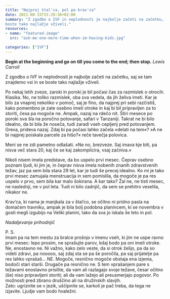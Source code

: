 ```yaml
---
title: "Najprej štal'ca, pol pa krav'ca"
date: 2021-08-15T15:29:36+02:00
summary: "Z zgodbo o IVF in neplodnosti je najbolje začeti na začetku, saj se tam znajdemo vsi in se
boste tako najlažje vživeli."
resources:
- name: "featured-image"
  src: "ask-me-one-more-time-when-im-having-kids.jpg"

categories: ["IVF"]
---
```

**Begin at the beginning and go on till you come to the end; then stop.** *Lewis Carroll*

Z zgodbo o IVF in neplodnosti je najbolje začeti na začetku, saj se tam znajdemo vsi in se
boste tako najlažje vživeli.

Po nekaj letih zveze, zaroki in poroki je bil počasi čas za razmislek o otrocih. Klasika. No,
ne toliko razmislek, oba sva vedela, da jih želiva imeti. Kar je bilo za vnaprej nekoliko v
pomoč, saj je fino, da najprej pri sebi razčistiš, kako pomembno je zate osebno imeti
otroke in kaj bi bil pripravljen za to storiti, česa pa mogoče ne. Ampak, nazaj na rdečo nit.
Štiri mesece po poroki sva šla na poročno potovanje, safari v Tanzaniji. Takrat ne bi bilo
idealno, da bi bila že noseča, tudi zaradi vseh cepljenj pred potovanjem. Greva, prideva
nazaj. Zdaj bi pa počasi lahko začela »delati na tem«? »A ne bi najprej poiskala parcele za
hišo?« reče tavečja polovica.

Meni se ne zdi pametno odlašati. »Ne no, brezveze. Saj imava kje biti, pa nisva več stara
20, kaj če se kaj zakomplicira, vsaj začniva.«

Nikoli nisem imela predstave, da bo uspelo prvi mesec. Čeprav osebno poznam ljudi, ki
jim je, in čeprav nisva imela nobenih znanih zdravstvenih težav, jaz pa sem bila stara 29
let, kar je tudi še precej idealno. Ko mi je tako prvi mesec zamujala menstruacija in sem
pomislila, da mogoče je pa res uspelo v prvo, sem bila kar malo šokirana. A kar tako?
Žal ne, ne tisti mesec, ne naslednji, ne v pol leta. Tudi ni bilo zadnjič, da sem se prehitro
veselila, nikakor ne.

Krav’ca, ki nama je manjkala za v štal’co, se očitno ni pridno pasla na domačem travniku,
ampak je bila bolj podobna planincem, ki se novembra v gosti megli izgubijo na Veliki
planini, tako da sva jo iskala še leto in pol.

*Nadaljevanje prihodnjič*

P. S.\
Imam pa na tem mestu za bralce prošnjo v imenu vseh, ki jim ne uspe ravno prvi mesec:
lepo prosim, ne sprašujte parov, kdaj bodo pa oni imeli otroke. Ne, enostavno ne. Ni
važno, kako zelo veste, da si otrok želijo, pa da so videti zdravi, pa nooooo, saj zdaj sta se pa še poročila, pa saj prijatelje pa res lahko vprašaš... NE. Mogoče, resnično mogoče obstaja ena izjema, bodoči stari starši. Drugače pa resnično ne. S tem vprašanjem pare s težavami enostavno prisilite, da vam ali razlagajo svoje težave, česar očitno (še) niso pripravljeni storiti; ali da vam lažejo ali preusmerjajo pogovor. Po možnosti pred zbrano druščino ali na družinskih slavjih.\
Zato: ugriznite se v jezik, uščipnite se, karkoli je pač treba, da tega ne izjavite. Ljudje vam bodo hvaležni.
